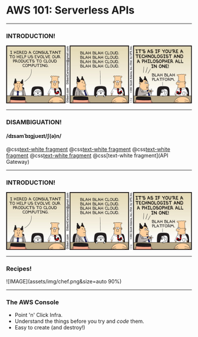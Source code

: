 # AWS 101: Serverless APIs

---

### INTRODUCTION!

![IMAGE](assets/img/cloud.jpg)

---

### DISAMBIGUATION!

#### /dɪsamˈbɪɡjʊeɪt/ʃ(ə)n/

@css[text-white fragment](AWS)
@css[text-white fragment](Serverless)
@css[text-white fragment](IAM)
@css[text-white fragment](Lambda)
@css[text-white fragment](API Gateway)

---

### INTRODUCTION!

![IMAGE](assets/img/cloud.jpg)

---

### Recipes!

![IMAGE](assets/img/chef.png&size=auto 90%)

---

### The AWS Console

- Point 'n' Click Infra.
- Understand the things before you try and _code_ them.
- Easy to create (and destroy!)
